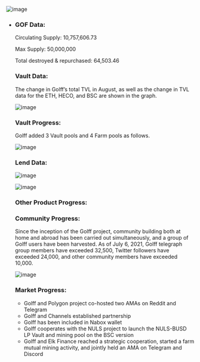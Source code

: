 ![image](http://docs.golff.com/blog/page/27.png)

- ### GOF Data:

  Circulating Supply: 10,757,606.73

  Max Supply: 50,000,000

  Total destroyed & repurchased: 64,503.46

  

  ### Vault Data:

  The change in Golff’s total TVL in August, as well as the change in TVL data for the ETH, HECO, and BSC are shown in the graph.

  ![image](http://docs.golff.com/blog/page/22.png)

  

  ### Vault Progress:

  Golff added 3 Vault pools and 4 Farm pools as follows.

  ![image](http://docs.golff.com/blog/page/28.png)

  ### Lend Data:

  ![image](http://docs.golff.com/blog/page/29.png)

  ![image](http://docs.golff.com/blog/page/30.png)

  

  

  ### Other Product Progress:

  ### Community Progress:

  Since the inception of the Golff project, community building both at home and abroad has been carried out simultaneously, and a group of Golff users have been harvested. As of July 6, 2021, Golff telegraph group members have exceeded 32,500, Twitter followers have exceeded 24,000, and other community members have exceeded 10,000.

  ![image](http://docs.golff.com/blog/page/31.png)

  

  ### Market Progress:

  - Golff and Polygon project co-hosted two AMAs on Reddit and Telegram
  - Golff and Channels established partnership
  - Golff has been included in Nabox wallet
  - Golff cooperates with the NULS project to launch the NULS-BUSD LP Vault and mining pool on the BSC version
  - Golff and Elk Finance reached a strategic cooperation, started a farm mutual mining activity, and jointly held an AMA on Telegram and Discord